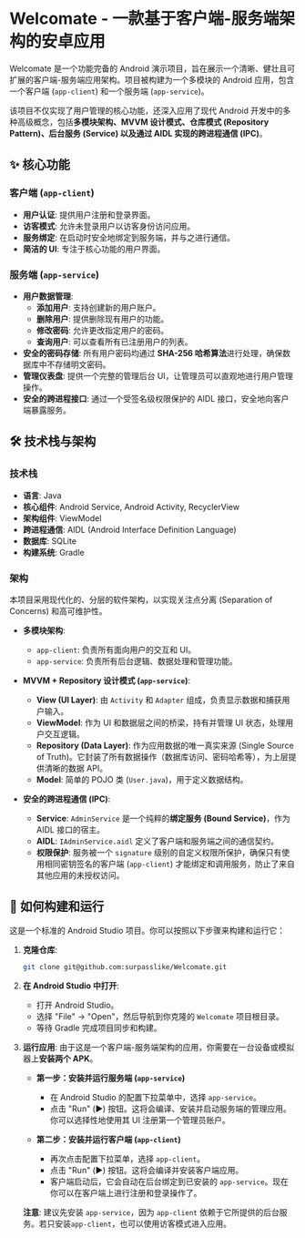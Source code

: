 # Welcomate - 一款基于客户端-服务端架构的安卓应用

Welcomate 是一个功能完备的 Android 演示项目，旨在展示一个清晰、健壮且可扩展的客户端-服务端应用架构。项目被构建为一个多模块的 Android 应用，包含一个客户端 (`app-client`) 和一个服务端 (`app-service`)。

该项目不仅实现了用户管理的核心功能，还深入应用了现代 Android 开发中的多种高级概念，包括**多模块架构、MVVM 设计模式、仓库模式 (Repository Pattern)、后台服务 (Service) 以及通过 AIDL 实现的跨进程通信 (IPC)**。

## ✨ 核心功能

### 客户端 (`app-client`)
- **用户认证**: 提供用户注册和登录界面。
- **访客模式**: 允许未登录用户以访客身份访问应用。
- **服务绑定**: 在启动时安全地绑定到服务端，并与之进行通信。
- **简洁的 UI**: 专注于核心功能的用户界面。

### 服务端 (`app-service`)
- **用户数据管理**:
  - **添加用户**: 支持创建新的用户账户。
  - **删除用户**: 提供删除现有用户的功能。
  - **修改密码**: 允许更改指定用户的密码。
  - **查询用户**: 可以查看所有已注册用户的列表。
- **安全的密码存储**: 所有用户密码均通过 **SHA-256 哈希算法**进行处理，确保数据库中不存储明文密码。
- **管理仪表盘**: 提供一个完整的管理后台 UI，让管理员可以直观地进行用户管理操作。
- **安全的跨进程接口**: 通过一个受签名级权限保护的 AIDL 接口，安全地向客户端暴露服务。

## 🛠️ 技术栈与架构

### 技术栈
- **语言**: Java
- **核心组件**: Android Service, Android Activity, RecyclerView
- **架构组件**: ViewModel
- **跨进程通信**: AIDL (Android Interface Definition Language)
- **数据库**: SQLite
- **构建系统**: Gradle

### 架构
本项目采用现代化的、分层的软件架构，以实现关注点分离 (Separation of Concerns) 和高可维护性。

- **多模块架构**:
  - `app-client`: 负责所有面向用户的交互和 UI。
  - `app-service`: 负责所有后台逻辑、数据处理和管理功能。

- **MVVM + Repository 设计模式 (`app-service`)**:
  - **View (UI Layer)**: 由 `Activity` 和 `Adapter` 组成，负责显示数据和捕获用户输入。
  - **ViewModel**: 作为 UI 和数据层之间的桥梁，持有并管理 UI 状态，处理用户交互逻辑。
  - **Repository (Data Layer)**: 作为应用数据的唯一真实来源 (Single Source of Truth)。它封装了所有数据操作（数据库访问、密码哈希等），为上层提供清晰的数据 API。
  - **Model**: 简单的 POJO 类 (`User.java`)，用于定义数据结构。

- **安全的跨进程通信 (IPC)**:
  - **Service**: `AdminService` 是一个纯粹的**绑定服务 (Bound Service)**，作为 AIDL 接口的宿主。
  - **AIDL**: `IAdminService.aidl` 定义了客户端和服务端之间的通信契约。
  - **权限保护**: 服务被一个 `signature` 级别的自定义权限所保护，确保只有使用相同密钥签名的客户端 (`app-client`) 才能绑定和调用服务，防止了来自其他应用的未授权访问。

## 🚀 如何构建和运行

这是一个标准的 Android Studio 项目。你可以按照以下步骤来构建和运行它：

1.  **克隆仓库**:
    ```bash
    git clone git@github.com:surpasslike/Welcomate.git
    ```

2.  **在 Android Studio 中打开**:
    - 打开 Android Studio。
    - 选择 "File" -> "Open"，然后导航到你克隆的 `Welcomate` 项目根目录。
    - 等待 Gradle 完成项目同步和构建。

3.  **运行应用**:
    由于这是一个客户端-服务端架构的应用，你需要在一台设备或模拟器上**安装两个 APK**。

    - **第一步：安装并运行服务端 (`app-service`)**
      - 在 Android Studio 的配置下拉菜单中，选择 `app-service`。
      - 点击 "Run" (▶️) 按钮。这将会编译、安装并启动服务端的管理应用。你可以选择性地使用其 UI 注册第一个管理员账户。

    - **第二步：安装并运行客户端 (`app-client`)**
      - 再次点击配置下拉菜单，选择 `app-client`。
      - 点击 "Run" (▶️) 按钮。这将会编译并安装客户端应用。
      - 客户端启动后，它会自动在后台绑定到已安装的 `app-service`。现在你可以在客户端上进行注册和登录操作了。

    **注意**: 建议先安装 `app-service`，因为 `app-client` 依赖于它所提供的后台服务。若只安装`app-client`，也可以使用访客模式进入应用。
